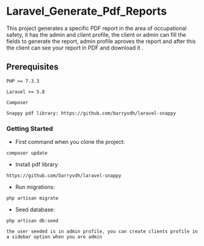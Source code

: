 # Laravel_Generate_Pdf_Reports

This project generates a specific PDF report  in the area of occupational safety, it has the admin and client profile, the client or admin can fill the fields to generate the report, admin profile aproves the report and after this the client can see your report in PDF and download it .

## Prerequisites

```
PHP >= 7.3.3
```

```
Laravel >= 5.8
```

```
Composer
```

```
Snappy pdf library: https://github.com/barryvdh/laravel-snappy
```

### Getting Started

- First command when you clone the project: 

```
composer update
```

- Install pdf library

```
https://github.com/barryvdh/laravel-snappy
```

- Run migrations:

```
php artisan migrate
```

- Seed database:

```
php artisan db:seed 
```

```
the user seeded is in admin profile, you can create clients profile in a sidebar option when you are admin
```
